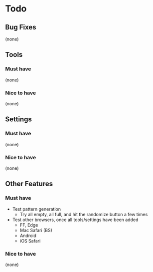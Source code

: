 # Todo

## Bug Fixes
(none)


## Tools

### Must have
(none)

### Nice to have
(none)


## Settings

### Must have
(none)

### Nice to have
(none)


## Other Features

### Must have
- Test pattern generation
  - Try all empty, all full, and hit the randomize button a few times
- Test other browsers, once all tools/settings have been added
	- FF, Edge
	- Mac Safari (BS)
	- Android
	- iOS Safari

### Nice to have
(none)